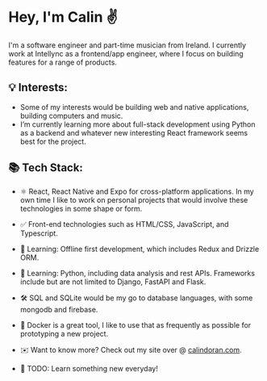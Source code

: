 # Hey, I'm Calin ✌️

I'm a software engineer and part-time musician from Ireland. I currently work at Intellync as a frontend/app engineer, where I focus on building features for a range of products.

## 💡 Interests:

- Some of my interests would be building web and native applications, building computers and music.
- I’m currently learning more about full-stack development using Python as a backend and whatever new interesting React framework seems best for the project.

## 📚 Tech Stack:

- ⚛ React, React Native and Expo for cross-platform applications. In my own time I like to work on personal projects that would involve these technologies in some shape or form.

- ✅ Front-end technologies such as HTML/CSS, JavaScript, and Typescript.

- 📖 Learning: Offline first development, which includes Redux and Drizzle ORM.

- 🐍 Learning: Python, including data analysis and rest APIs. Frameworks include but are not limited to Django, FastAPI and Flask.

- 🛠️ SQL and SQLite would be my go to database languages, with some mongodb and firebase.

- 🐋 Docker is a great tool, I like to use that as frequently as possible for prototyping a new project.

- ✉️ Want to know more? Check out my site over @ [calindoran.com](https://calindoran.com).

- 🔖 TODO: Learn something new everyday!

